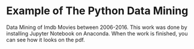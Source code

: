 # Example of The Python Data Mining 
 Data Mining of Imdb Movies between 2006-2016.
This work was done by installing Jupyter Notebook on Anaconda. When the work is finished, you can see how it looks on the pdf.

